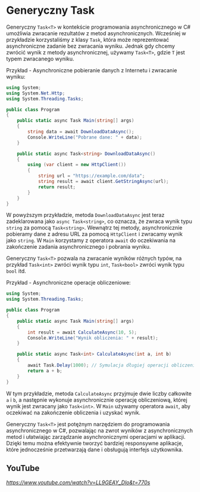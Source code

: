 # Generyczny Task

Generyczny `Task<T>` w kontekście programowania asynchronicznego w C# umożliwia zwracanie rezultatów z metod asynchronicznych. Wcześniej w przykładzie korzystaliśmy z klasy `Task`, która może reprezentować asynchroniczne zadanie bez zwracania wyniku. Jednak gdy chcemy zwrócić wynik z metody asynchronicznej, używamy `Task<T>`, gdzie `T` jest typem zwracanego wyniku.

Przykład - Asynchroniczne pobieranie danych z Internetu i zwracanie wyniku:

```csharp
using System;
using System.Net.Http;
using System.Threading.Tasks;

public class Program
{
    public static async Task Main(string[] args)
    {
        string data = await DownloadDataAsync();
        Console.WriteLine("Pobrane dane: " + data);
    }

    public static async Task<string> DownloadDataAsync()
    {
        using (var client = new HttpClient())
        {
            string url = "https://example.com/data";
            string result = await client.GetStringAsync(url);
            return result;
        }
    }
}
```

W powyższym przykładzie, metoda `DownloadDataAsync` jest teraz zadeklarowana jako `async Task<string>`, co oznacza, że zwraca wynik typu `string` za pomocą `Task<string>`. Wewnątrz tej metody, asynchronicznie pobieramy dane z adresu URL za pomocą `HttpClient` i zwracamy wynik jako `string`. W `Main` korzystamy z operatora `await` do oczekiwania na zakończenie zadania asynchronicznego i pobrania wyniku.

Generyczny `Task<T>` pozwala na zwracanie wyników różnych typów, na przykład `Task<int>` zwróci wynik typu `int`, `Task<bool>` zwróci wynik typu `bool` itd.

Przykład - Asynchroniczne operacje obliczeniowe:

```csharp
using System;
using System.Threading.Tasks;

public class Program
{
    public static async Task Main(string[] args)
    {
        int result = await CalculateAsync(10, 5);
        Console.WriteLine("Wynik obliczenia: " + result);
    }

    public static async Task<int> CalculateAsync(int a, int b)
    {
        await Task.Delay(1000); // Symulacja długiej operacji obliczeniowej
        return a + b;
    }
}
```

W tym przykładzie, metoda `CalculateAsync` przyjmuje dwie liczby całkowite `a` i `b`, a następnie wykonuje asynchronicznie operację obliczeniową, której wynik jest zwracany jako `Task<int>`. W `Main` używamy operatora `await`, aby oczekiwać na zakończenie obliczenia i uzyskać wynik.

Generyczny `Task<T>` jest potężnym narzędziem do programowania asynchronicznego w C#, pozwalając na zwrot wyników z asynchronicznych metod i ułatwiając zarządzanie asynchronicznymi operacjami w aplikacji. Dzięki temu można efektywnie tworzyć bardziej responsywne aplikacje, które jednocześnie przetwarzają dane i obsługują interfejs użytkownika.

## YouTube

*https://www.youtube.com/watch?v=LL9GEAY_Dlo&t=770s*